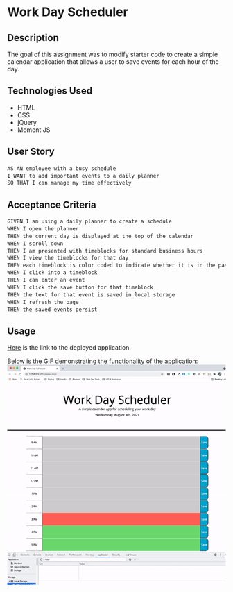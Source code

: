 # Work Day Scheduler
## Description
The goal of this assignment was to modify starter code to create a simple calendar application that allows a user to save events for each hour of the day. 

## Technologies Used
* HTML
* CSS
* jQuery
* Moment JS


## User Story

```md
AS AN employee with a busy schedule
I WANT to add important events to a daily planner
SO THAT I can manage my time effectively
```

## Acceptance Criteria

```md
GIVEN I am using a daily planner to create a schedule
WHEN I open the planner
THEN the current day is displayed at the top of the calendar
WHEN I scroll down
THEN I am presented with timeblocks for standard business hours
WHEN I view the timeblocks for that day
THEN each timeblock is color coded to indicate whether it is in the past, present, or future
WHEN I click into a timeblock
THEN I can enter an event
WHEN I click the save button for that timeblock
THEN the text for that event is saved in local storage
WHEN I refresh the page
THEN the saved events persist
```

## Usage
[Here](https://go-yasi.github.io/work-day-scheduler/) is the link to the deployed application.  

Below is the GIF demonstrating the functionality of the application:  
![GIF animation demonstrating the funcitonality of the Workday Scheduler application](./work-day-scheduler.gif)

